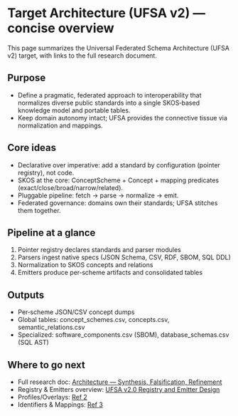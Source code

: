 # Target Architecture (UFSA v2) — concise overview

This page summarizes the Universal Federated Schema Architecture (UFSA v2) target, with links to the full research document.

## Purpose

- Define a pragmatic, federated approach to interoperability that normalizes diverse public standards into a single SKOS‑based knowledge model and portable tables.
- Keep domain autonomy intact; UFSA provides the connective tissue via normalization and mappings.

## Core ideas

- Declarative over imperative: add a standard by configuration (pointer registry), not code.
- SKOS at the core: ConceptScheme + Concept + mapping predicates (exact/close/broad/narrow/related).
- Pluggable pipeline: fetch → parse → normalize → emit.
- Federated governance: domains own their standards; UFSA stitches them together.

## Pipeline at a glance

1) Pointer registry declares standards and parser modules
2) Parsers ingest native specs (JSON Schema, CSV, RDF, SBOM, SQL DDL)
3) Normalization to SKOS concepts and relations
4) Emitters produce per‑scheme artifacts and consolidated tables

## Outputs

- Per‑scheme JSON/CSV concept dumps
- Global tables: concept_schemes.csv, concepts.csv, semantic_relations.csv
- Specialized: software_components.csv (SBOM), database_schemas.csv (SQL AST)

## Where to go next

- Full research doc: [Architecture — Synthesis, Falsification, Refinement](../research/0_Federated%20Schema%20Architecture_%20Falsification%20%26%20Implementation.md)
- Registry & Emitters overview: [UFSA v2.0 Registry and Emitter Design](./1_UFSA%20v2.0%20Registry%20and%20Emitter%20Design.md)
- Profiles/Overlays: [Ref 2](./2_Profiles%20and%20Overlays.md)
- Identifiers & Mappings: [Ref 3](./3_Identifier%20and%20Mapping%20Registries.md)
